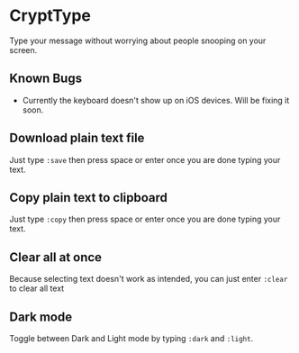 # CryptType

Type your message without worrying about people snooping on your screen.

## Known Bugs

- Currently the keyboard doesn't show up on iOS devices. Will be fixing it soon.

## Download plain text file

Just type `:save` then press space or enter once you are done typing your text.

## Copy plain text to clipboard

Just type `:copy` then press space or enter once you are done typing your text.

## Clear all at once

Because selecting text doesn't work as intended, you can just enter `:clear` to clear all text

## Dark mode

Toggle between Dark and Light mode by typing `:dark` and `:light`.

